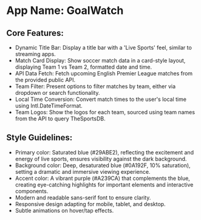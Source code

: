 # **App Name**: GoalWatch

## Core Features:

- Dynamic Title Bar: Display a title bar with a 'Live Sports' feel, similar to streaming apps.
- Match Card Display: Show soccer match data in a card-style layout, displaying Team 1 vs Team 2, formatted date and time.
- API Data Fetch: Fetch upcoming English Premier League matches from the provided public API.
- Team Filter: Present options to filter matches by team, either via dropdown or search functionality.
- Local Time Conversion: Convert match times to the user's local time using Intl.DateTimeFormat.
- Team Logos: Show the logos for each team, sourced using team names from the API to query TheSportsDB.

## Style Guidelines:

- Primary color: Saturated blue (#29ABE2), reflecting the excitement and energy of live sports, ensures visibility against the dark background.
- Background color: Deep, desaturated blue (#0A192F, 10% saturation), setting a dramatic and immersive viewing experience.
- Accent color: A vibrant purple (#A239CA) that complements the blue, creating eye-catching highlights for important elements and interactive components.
- Modern and readable sans-serif font to ensure clarity.
- Responsive design adapting for mobile, tablet, and desktop.
- Subtle animations on hover/tap effects.